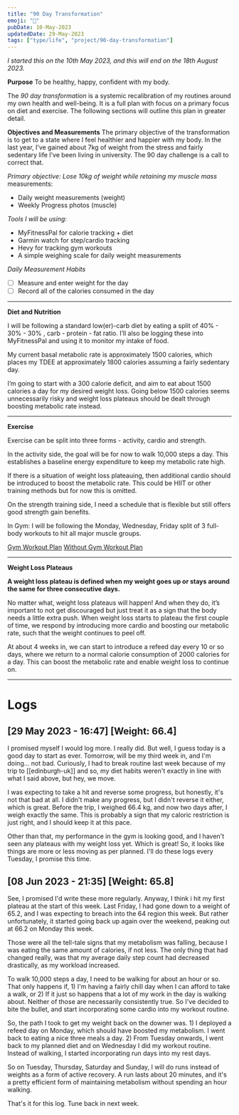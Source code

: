 ```yaml
---
title: "90 Day Transformation"
emoji: "🦾"
pubDate: 10-May-2023
updatedDate: 29-May-2023
tags: ["type/life", "project/90-day-transformation"]
---
```


_I started this on the 10th May 2023, and this will end on the 18th August 2023._

**Purpose**
To be healthy, happy, confident with my body.

The _90 day transformation_ is a systemic recalibration of my routines around my own health and well-being. It is a full plan with focus on a primary focus on diet and exercise. The following sections will outline this plan in greater detail.

**Objectives and Measurements** The primary objective of the transformation is to get to a state where I feel healthier and happier with my body. In the last year, I’ve gained about 7kg of weight from the stress and fairly sedentary life I’ve been living in university. The 90 day challenge is a call to correct that.

_Primary objective: Lose 10kg of weight while retaining my muscle mass_ measurements:

-   Daily weight measurements (weight)
-   Weekly Progress photos (muscle)

_Tools I will be using:_

-   MyFitnessPal for calorie tracking + diet
-   Garmin watch for step/cardio tracking
-   Hevy for tracking gym workouts
-   A simple weighing scale for daily weight measurements

_Daily Measurement Habits_

-   [ ] Measure and enter weight for the day
-   [ ] Record all of the calories consumed in the day

---

**Diet and Nutrition**

I will be following a standard low(er)-carb diet by eating a split of 40% - 30% - 30% , carb - protein - fat ratio. I’ll also be logging these into MyFitnessPal and using it to monitor my intake of food.

My current basal metabolic rate is approximately 1500 calories, which places my TDEE at approximately 1800 calories assuming a fairly sedentary day.

I’m going to start with a 300 calorie deficit, and aim to eat about 1500 calories a day for my desired weight loss. Going below 1500 calories seems unnecessarily risky and weight loss plateaus should be dealt through boosting metabolic rate instead.

---

**Exercise**

Exercise can be split into three forms - activity, cardio and strength.

In the activity side, the goal will be for now to walk 10,000 steps a day. This establishes a baseline energy expenditure to keep my metabolic rate high.

If there is a situation of weight loss plateauing, then additional cardio should be introduced to boost the metabolic rate. This could be HIIT or other training methods but for now this is omitted.

On the strength training side, I need a schedule that is flexible but still offers good strength gain benefits.

In Gym: I will be following the Monday, Wednesday, Friday split of 3 full-body workouts to hit all major muscle groups.

[Gym Workout Plan](https://www.setforset.com/blogs/news/full-body-workout-plan)
[Without Gym Workout Plan](https://www.youtube.com/watch?v=39ICFtMArJQ)

---

**Weight Loss Plateaus**

**A weight loss plateau is defined when my weight goes up or stays around the same for three consecutive days.**

No matter what, weight loss plateaus will happen! And when they do, it’s important to not get discouraged but just treat it as a sign that the body needs a little extra push. When weight loss starts to plateau the first couple of time, we respond by introducing more cardio and boosting our metabolic rate, such that the weight continues to peel off.

At about 4 weeks in, we can start to introduce a refeed day every 10 or so days, where we return to a normal calorie consumption of 2000 calories for a day. This can boost the metabolic rate and enable weight loss to continue on.

---

# Logs

## \[29 May 2023  - 16:47\] \[Weight: 66.4\]

I promised myself I would log more. I really did. But well, I guess today is a good day to start as ever. Tomorrow, will be my third week in, and I'm doing... not bad. Curiously, I had to break routine last week because of my trip to [[edinburgh-uk]] and so, my diet habits weren't exactly in line with what I said above, but hey, we move.

I was expecting to take a hit and reverse some progress, but honestly, it's not that bad at all. I didn't make any progress, but I didn't reverse it either, which is great. Before the trip, I weighed 66.4 kg, and now two days after, I weigh exactly the same. This is probably a sign that my caloric restriction is just right, and I should keep it at this pace.

Other than that, my performance in the gym is looking good, and I haven't seen any plateaus with my weight loss yet. Which is great! So, it looks like things are more or less moving as per planned. I'll do these logs every Tuesday, I promise this time.

## \[08 Jun 2023  - 21:35\] \[Weight: 65.8\]

See, I promised I'd write these more regularly. Anyway, I think i hit my first plateau at the start of this week. Last Friday, I had gone down to a weight of 65.2, and I was expecting to breach into the 64 region this week. But rather unfortunately, it started going back up again over the weekend, peaking out at 66.2 on Monday this week.

Those were all the tell-tale signs that my metabolism was falling, because I was eating the same amount of calories, if not less. The only thing that had changed really, was that my average daily step count had decreased drastically, as my workload increased.

To walk 10,000 steps a day, I need to be walking for about an hour or so. That only happens if, 1) I'm having a fairly chill day when I can afford to take a walk, or 2) If it just so happens that a lot of my work in the day is walking about. Neither of those are necessarily consistently true. So I've decided to bite the bullet, and start incorporating some cardio into my workout routine.

So, the path I took to get my weight back on the downer was. 1) I deployed a refeed day on Monday, which should have boosted my metabolism. I went back to eating a nice three meals a day. 2) From Tuesday onwards, I went back to my planned diet and on Wednesday I did my workout routine. Instead of walking, I started incorporating run days into my rest days.

So on Tuesday, Thursday, Saturday and Sunday, I will do runs instead of weights as a form of active recovery. A run lasts about 20 minutes, and it's a pretty efficient form of maintaining metabolism without spending an hour walking.

That's it for this log. Tune back in next week.